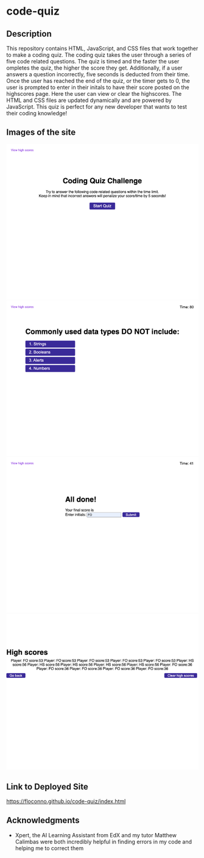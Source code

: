 # code-quiz

## Description
This repository contains HTML, JavaScript, and CSS files that work together to make a coding quiz. The coding quiz takes the user through a series of five code related questions. The quiz is timed and the faster the user ompletes the quiz, the higher the score they get. Additionally, if a user answers a question incorrectly, five seconds is deducted from their time. Once the user has reached the end of the quiz, or the timer gets to 0, the user is prompted to enter in their initals to have their score posted on the highscores page. Here the user can view or clear the highscores. The HTML and CSS files are updated dynamically and are powered by JavaScript. This quiz is perfect for any new developer that wants to test their coding knowledge!

## Images of the site

![Quiz Home](assets/images/127.0.0.1_5500_index.html%20(1).png)
![Quiz Question](assets/images/127.0.0.1_5500_index.html%20(1)%20copy.png)
![End of Quiz](assets/images/127.0.0.1_5500_index.html%20(1)%20copy%202.png)
![Highscores](assets/images/127.0.0.1_5500_highscores.html.png)

## Link to Deployed Site

https://floconno.github.io/code-quiz/index.html 


## Acknowledgments

* Xpert, the AI Learning Assistant from EdX and my tutor Matthew Calimbas were both incredibly helpful in finding errors in my code and helping me to correct them

